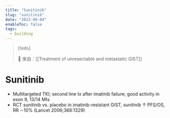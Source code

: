 ```yaml
---
title: "Sunitinib"
slug: "sunitinib"
date: "2023-09-04"
enableToc: false
tags:
  - building
---
```


> [!info]
>
> 🌱 來自：[[Treatment of unresectable and metastatic GIST]]

# Sunitinib

- Multitargeted TKI; second line tx after imatinib failure; good activity in exon 9, 13/14 Mts
- RCT sunitinib vs. placebo in imatinib-resistant GIST, sunitinib ↑ PFS/OS, RR ∼10% (Lancet 2006;368:1329)


